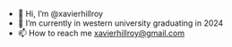 - 👋 Hi, I’m @xavierhillroy
- 🌱 I’m currently in western university graduating in 2024
- 📫 How to reach me xavierhillroy@gmail.com

<!---
xavierhillroy/xavierhillroy is a ✨ special ✨ repository because its `README.md` (this file) appears on your GitHub profile.
You can click the Preview link to take a look at your changes.
--->
